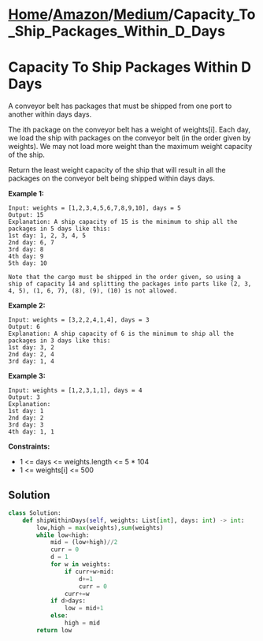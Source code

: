 # [Home](./../..)/[Amazon](./..)/[Medium](./)/Capacity_To_Ship_Packages_Within_D_Days
<h1>Capacity To Ship Packages Within D Days</h1>

<p>
A conveyor belt has packages that must be shipped from one port to another within days days.
</p>
<p>
The ith package on the conveyor belt has a weight of weights[i]. Each day, we load the ship with packages on the conveyor belt (in the order given by weights). We may not load more weight than the maximum weight capacity of the ship.
</p>
<p>
Return the least weight capacity of the ship that will result in all the packages on the conveyor belt being shipped within days days.
</p>

<b>Example 1:</b>

    Input: weights = [1,2,3,4,5,6,7,8,9,10], days = 5
    Output: 15
    Explanation: A ship capacity of 15 is the minimum to ship all the packages in 5 days like this:
    1st day: 1, 2, 3, 4, 5
    2nd day: 6, 7
    3rd day: 8
    4th day: 9
    5th day: 10

    Note that the cargo must be shipped in the order given, so using a ship of capacity 14 and splitting the packages into parts like (2, 3, 4, 5), (1, 6, 7), (8), (9), (10) is not allowed.
    
<b>Example 2:</b>

    Input: weights = [3,2,2,4,1,4], days = 3
    Output: 6
    Explanation: A ship capacity of 6 is the minimum to ship all the packages in 3 days like this:
    1st day: 3, 2
    2nd day: 2, 4
    3rd day: 1, 4
    
<b>Example 3:</b>

    Input: weights = [1,2,3,1,1], days = 4
    Output: 3
    Explanation:
    1st day: 1
    2nd day: 2
    3rd day: 3
    4th day: 1, 1
    
<b>Constraints:</b>

- 1 <= days <= weights.length <= 5 * 104
- 1 <= weights[i] <= 500

<h2>Solution</h2>

```python
class Solution:
    def shipWithinDays(self, weights: List[int], days: int) -> int:
        low,high = max(weights),sum(weights)
        while low<high:
            mid = (low+high)//2
            curr = 0
            d = 1
            for w in weights:
                if curr+w>mid:
                    d+=1
                    curr = 0
                curr+=w
            if d>days:
                low = mid+1
            else:
                high = mid
        return low
```
